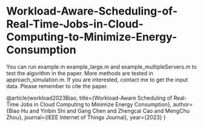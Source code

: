# Workload-Aware-Scheduling-of-Real-Time-Jobs-in-Cloud-Computing-to-Minimize-Energy-Consumption

You can run example.m example_large.m and example_multipleServers.m to test the algorithm in the paper. More methods are tested in approach_simulation.m. If you are interested, contact me to get the input data.
Please remember to cite the paper.

@article{workload2023Biao,
  title={Workload-Aware Scheduling of Real-Time Jobs in Cloud Computing to Minimize Energy Consumption},
  author={Biao Hu and Yinbin Shi and Gang Chen and Zhengcai Cao and MengChu Zhou},
  journal={IEEE Internet of Things Journal},
  year={2023}
}
